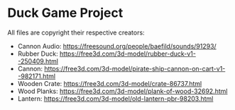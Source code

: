 # Duck Game Project

All files are copyright their respective creators:
+ Cannon Audio: https://freesound.org/people/baefild/sounds/91293/
+ Rubber Duck: https://free3d.com/3d-model/rubber-duck-v1--250409.html
+ Cannon: https://free3d.com/3d-model/pirate-ship-cannon-on-cart-v1--982171.html
+ Wooden Crate: https://free3d.com/3d-model/crate-86737.html
+ Wood Planks: https://free3d.com/3d-model/plank-of-wood-32692.html
+ Lantern: https://free3d.com/3d-model/old-lantern-pbr-98203.html